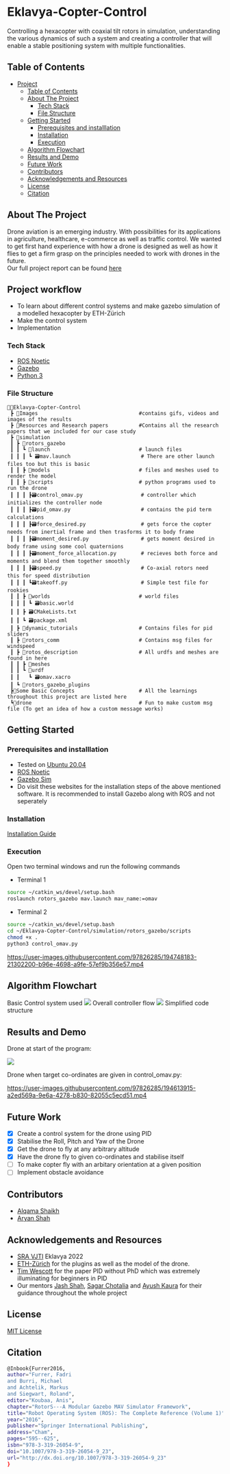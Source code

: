 # Eklavya-Copter-Control

Controlling a hexacopter with coaxial tilt rotors in simulation, understanding the various dynamics of such a system and creating a controller that will enable a stable positioning system with multiple functionalities.

<!-- TABLE OF CONTENTS -->
## Table of Contents

- [Project](#Eklavya-Copter-Control)
  - [Table of Contents](#table-of-contents)
  - [About The Project](#about-the-project)
    - [Tech Stack](#tech-stack)
    - [File Structure](#file-structure)
  - [Getting Started](#getting-started)
    - [Prerequisites and installlation](#prerequisites-and-installlation)
    - [Installation](#installation)
    - [Execution](#execution)
  - [Algorithm Flowchart](#algorithm-flowchart)
  - [Results and Demo](#results-and-demo)
  - [Future Work](#future-work)
  - [Contributors](#contributors)
  - [Acknowledgements and Resources](#acknowledgements-and-resources)
  - [License](#license)
  - [Citation](#citation)
<!--ABOUT THE PROJECT -->
## About The Project
Drone aviation is an emerging industry. With possibilities for its applications in agriculture, healthcare, e-commerce as well as traffic control. We wanted to get first hand experience with how a drone is designed as well as how it flies to get a firm grasp on the principles needed to work with drones in the future.  
Our full project report can be found [here]()

## Project workflow
- To learn about different control systems and make gazebo simulation of a modelled hexacopter by ETH-Zürich
- Make the control system
- Implementation

### Tech Stack

- [ROS Noetic](http://wiki.ros.org/noetic)
- [Gazebo](http://gazebosim.org/)
- [Python 3](https://www.python.org/downloads/)


### File Structure
```
👨‍💻Eklavya-Copter-Control
 ┣ 📂Images                                 #contains gifs, videos and images of the results          
 ┣ 📂Resources and Research papers          #Contains all the research papers that we included for our case study
 ┣ 📂simulation
 ┃ ┣ 📂rotors_gazebo
 ┃ ┃ ┗ 📂launch                             # launch files
 ┃ ┃ ┃ ┗ 🗃️mav.launch                       # There are other launch files too but this is basic
 ┃ ┃ ┣ 📂models                             # files and meshes used to render the model
 ┃ ┃ ┣ 📂scripts                            # python programs used to run the drone   
 ┃ ┃ ┃ ┣🗃️control_omav.py                   # controller which initializes the controller node
 ┃ ┃ ┃ ┣🗃️pid_omav.py                       # contains the pid term calculations
 ┃ ┃ ┃ ┣🗃️force_desired.py                  # gets force the copter needs from inertial frame and then trasforms it to body frame
 ┃ ┃ ┃ ┣🗃️moment_desired.py                 # gets moment desired in body frame using some cool quaternions
 ┃ ┃ ┃ ┣🗃️moment_force_allocation.py        # recieves both force and moments and blend them together smoothly
 ┃ ┃ ┃ ┣🗃️speed.py                          # Co-axial rotors need this for speed distribution 
 ┃ ┃ ┃ ┗🗃️takeoff.py                        # Simple test file for rookies  
 ┃ ┃ ┣ 📂worlds                             # world files
 ┃ ┃ ┃ ┗ 🗃️basic.world
 ┃ ┃ ┣ 🗃️CMakeLists.txt
 ┃ ┃ ┗ 🗃️package.xml
 ┃ ┣ 📂dynamic_tutorials                    # Contains files for pid sliders
 ┃ ┣ 📂rotors_comm                          # Contains msg files for windspeed
 ┃ ┣ 📂rotos_description                    # All urdfs and meshes are found in here
 ┃ ┃ ┣ 📂meshes
 ┃ ┃ ┗ 📂urdf
 ┃ ┃   ┗ 🗃️omav.xacro
 ┃ ┗ 📂rotors_gazebo_plugins
 ┣📂Some Basic Concepts                     # All the learnings throughout this project are listed here
 ┗📂drone                                   # Fun to make custom msg file (To get an idea of how a custom message works)

 ```

<!-- GETTING STARTED -->
## Getting Started

### Prerequisites and installlation
* Tested on [Ubuntu 20.04](https://ubuntu.com/download/desktop)
* [ROS Noetic](http://wiki.ros.org/noetic/Installation)
* [Gazebo Sim](http://gazebosim.org/)
* Do visit these websites for the installation steps of the above mentioned software. It is recommended to install Gazebo along with ROS and not seperately

### Installation

[Installation Guide](./Installations.md "Installation")

### Execution
Open two terminal windows and run the following commands
- Terminal 1

```sh
source ~/catkin_ws/devel/setup.bash
roslaunch rotors_gazebo mav.launch mav_name:=omav
```
- Terminal 2
```sh
source ~/catkin_ws/devel/setup.bash
cd ~/Eklavya-Copter-Control/simulation/rotors_gazebo/scripts
chmod +x .                      
python3 control_omav.py
```


https://user-images.githubusercontent.com/97826285/194748183-21302200-b96e-4698-a9fe-57ef9b356e57.mp4


<!--Flowchart -->

## Algorithm Flowchart 
Basic Control system used
![](./Assets/Overall_flow.png)
Overall controller flow
![](./Assets/Basic_algo_flow.png)
Simplified code structure 

<!-- RESULTS AND DEMO -->
## Results and Demo


Drone at start of the program:  

<img src="#">

Drone when target co-ordinates are given in control_omav.py:  




https://user-images.githubusercontent.com/97826285/194613915-a2ed569a-9e6a-4278-b830-82055c5ecd51.mp4





<!-- FUTURE WORK -->
## Future Work
- [x] Create a control system for the drone using PID
- [x] Stabilise the Roll, Pitch and Yaw of the Drone 
- [x] Get the drone to fly at any arbitrary altitude
- [x] Have the drone fly to given co-ordinates and stabilise itself
- [ ] To make copter fly with an arbitary orientation at a given position
- [ ] Implement obstacle avoidance 

<!-- CONTRIBUTORS -->
## Contributors
* [Alqama Shaikh](https://github.com/aPR0T0)
* [Aryan Shah](https://github.com/ars-21)


<!-- ACKNOWLEDGEMENTS AND REFERENCES -->
## Acknowledgements and Resources
* [SRA VJTI](http://sra.vjti.info/) Eklavya 2022  
* [ETH-Zürich](https://github.com/ethz-asl/rotors_simulator) for the plugins as well as the model of the drone.
* [Tim Wescott](http://wescottdesign.com/articles/pid/pidWithoutAPhd.pdf) for the paper PID without PhD which was extremely illuminating for beginners in PID
* Our mentors [Jash Shah](https://github.com/Jash-Shah), [Sagar Chotalia](https://github.com/sagarchotalia) and [Ayush Kaura](https://github.com/Ayush-Kaura) for their guidance throughout the whole project

<!-- -->
## License
[MIT License](https://opensource.org/licenses/MIT)

## Citation
```sh
@Inbook{Furrer2016,
author="Furrer, Fadri
and Burri, Michael
and Achtelik, Markus
and Siegwart, Roland",
editor="Koubaa, Anis",
chapter="RotorS---A Modular Gazebo MAV Simulator Framework",
title="Robot Operating System (ROS): The Complete Reference (Volume 1)",
year="2016",
publisher="Springer International Publishing",
address="Cham",
pages="595--625",
isbn="978-3-319-26054-9",
doi="10.1007/978-3-319-26054-9_23",
url="http://dx.doi.org/10.1007/978-3-319-26054-9_23"
}
```
